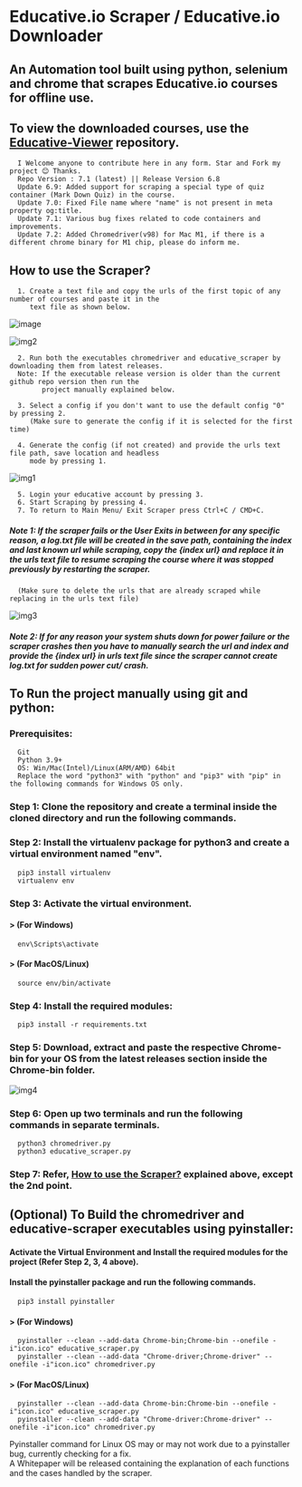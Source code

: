 # Educative.io Scraper / Educative.io Downloader

## An Automation tool built using python, selenium and chrome that scrapes Educative.io courses for offline use.

## To view the downloaded courses, use the [Educative-Viewer](https://github.com/anilabhadatta/educative-viewer) repository.

      I Welcome anyone to contribute here in any form. Star and Fork my project 😊 Thanks.
      Repo Version : 7.1 (latest) || Release Version 6.8
      Update 6.9: Added support for scraping a special type of quiz container (Mark Down Quiz) in the course.
      Update 7.0: Fixed File name where "name" is not present in meta property og:title.
      Update 7.1: Various bug fixes related to code containers and improvements.
      Update 7.2: Added Chromedriver(v98) for Mac M1, if there is a different chrome binary for M1 chip, please do inform me.

## How to use the Scraper?

      1. Create a text file and copy the urls of the first topic of any number of courses and paste it in the
         text file as shown below.

![image](https://user-images.githubusercontent.com/48487849/162980989-0f128b3d-c969-4809-8553-2bc6791f34b8.png)

![img2](https://user-images.githubusercontent.com/48487849/197013915-1320da6b-d2c2-4239-b1f7-d95450f8fabb.png)

      2. Run both the executables chromedriver and educative_scraper by downloading them from latest releases.
      Note: If the executable release version is older than the current github repo version then run the
            project manually explained below.

      3. Select a config if you don't want to use the default config "0" by pressing 2.
         (Make sure to generate the config if it is selected for the first time)

      4. Generate the config (if not created) and provide the urls text file path, save location and headless
         mode by pressing 1.

![img1](https://user-images.githubusercontent.com/48487849/197013987-e6bccbde-06b5-49de-851c-00575a3f8173.png)

      5. Login your educative account by pressing 3.
      6. Start Scraping by pressing 4.
      7. To return to Main Menu/ Exit Scraper press Ctrl+C / CMD+C.

##### Note 1: If the scraper fails or the User Exits in between for any specific reason, a log.txt file will be created in the save path, containing the index and last known url while scraping, copy the {index url} and replace it in the urls text file to resume scraping the course where it was stopped previously by restarting the scraper.

      (Make sure to delete the urls that are already scraped while replacing in the urls text file)

![img3](https://user-images.githubusercontent.com/48487849/197014154-a7dbd7e4-d398-4076-b0e8-279d9841c8f9.png)

##### Note 2: If for any reason your system shuts down for power failure or the scraper crashes then you have to manually search the url and index and provide the {index url} in urls text file since the scraper cannot create log.txt for sudden power cut/ crash.

## To Run the project manually using git and python:

### Prerequisites:

      Git
      Python 3.9+
      OS: Win/Mac(Intel)/Linux(ARM/AMD) 64bit
      Replace the word "python3" with "python" and "pip3" with "pip" in the following commands for Windows OS only.

### Step 1: Clone the repository and create a terminal inside the cloned directory and run the following commands.

### Step 2: Install the virtualenv package for python3 and create a virtual environment named "env".

      pip3 install virtualenv
      virtualenv env

### Step 3: Activate the virtual environment.

#### > (For Windows)

      env\Scripts\activate

#### > (For MacOS/Linux)

      source env/bin/activate

### Step 4: Install the required modules:

      pip3 install -r requirements.txt

### Step 5: Download, extract and paste the respective Chrome-bin for your OS from the latest releases section inside the Chrome-bin folder.

![img4](https://user-images.githubusercontent.com/48487849/197014188-3906af24-2297-48a6-9592-b669ac72af53.png)

### Step 6: Open up two terminals and run the following commands in separate terminals.

      python3 chromedriver.py
      python3 educative_scraper.py

### Step 7: Refer, **[How to use the Scraper?](#how-to-use-the-scraper)** explained above, except the 2nd point.

## (Optional) To Build the chromedriver and educative-scraper executables using pyinstaller:

#### Activate the Virtual Environment and Install the required modules for the project (Refer Step 2, 3, 4 above).

#### Install the pyinstaller package and run the following commands.

      pip3 install pyinstaller

#### > (For Windows)

      pyinstaller --clean --add-data Chrome-bin;Chrome-bin --onefile -i"icon.ico" educative_scraper.py
      pyinstaller --clean --add-data "Chrome-driver;Chrome-driver" --onefile -i"icon.ico" chromedriver.py

#### > (For MacOS/Linux)

      pyinstaller --clean --add-data Chrome-bin:Chrome-bin --onefile -i"icon.ico" educative_scraper.py
      pyinstaller --clean --add-data "Chrome-driver:Chrome-driver" --onefile -i"icon.ico" chromedriver.py

Pyinstaller command for Linux OS may or may not work due to a pyinstaller bug, currently checking for a fix.\
A Whitepaper will be released containing the explanation of each functions and the cases handled by the scraper.
